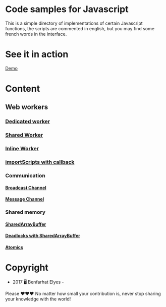# Code samples for Javascript

This is a simple directory of implementations of certain Javascript functions, the scripts are commented in english, but you may find some french words in the interface.

# See it in action 

[Demo](https://benfarhat.github.io/Code-samples-for-JavaScript/)

# Content

## Web workers

### [Dedicated worker](dist/webWorkers/dedicatedWorker)
### [Shared Worker](dist/webWorkers/inlineWorker)
### [Inline Worker](dist/webWorkers/sharedWorker)

### [importScripts with callback](dist/webWorkers/importScripts-callback)

### Communication

#### [Broadcast Channel](dist/webWorkers/communication/broadcastChannel)

#### [Message Channel](dist/webWorkers/communication/messageChannel)

### Shared memory

#### [SharedArrayBuffer](dist/webWorkers/sharedMemory/sharedArrayBuffer)

#### [Deadlocks with SharedArrayBuffer](dist/webWorkers/sharedMemory/sharedArrayBuffer-deadlocks)

#### [Atomics](dist/webWorkers/sharedMemory/atomics)


# Copyright

- 2017 🖥 Benfarhat Elyes -

Please ❤❤❤ No matter how small your contribution is, never stop sharing your knowledge with the world!